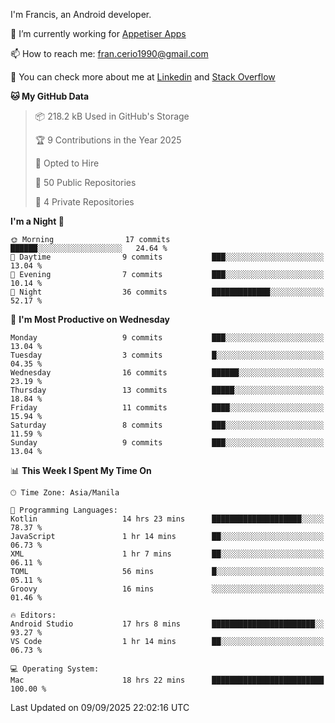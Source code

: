 
I'm Francis, an Android developer.

🔭 I’m currently working for [Appetiser Apps](http://appetiser.com.au)

📫 How to reach me: fran.cerio1990@gmail.com

👀 You can check more about me at [Linkedin](https://www.linkedin.com/in/francerio/) and [Stack Overflow](https://stackoverflow.com/users/1614267/fran-ceriu)



<!--START_SECTION:waka-->
**🐱 My GitHub Data** 

> 📦 218.2 kB Used in GitHub's Storage 
 > 
> 🏆 9 Contributions in the Year 2025
 > 
> 💼 Opted to Hire
 > 
> 📜 50 Public Repositories 
 > 
> 🔑 4 Private Repositories 
 > 
**I'm a Night 🦉** 

```text
🌞 Morning                17 commits          ██████░░░░░░░░░░░░░░░░░░░   24.64 % 
🌆 Daytime                9 commits           ███░░░░░░░░░░░░░░░░░░░░░░   13.04 % 
🌃 Evening                7 commits           ███░░░░░░░░░░░░░░░░░░░░░░   10.14 % 
🌙 Night                  36 commits          █████████████░░░░░░░░░░░░   52.17 % 
```
📅 **I'm Most Productive on Wednesday** 

```text
Monday                   9 commits           ███░░░░░░░░░░░░░░░░░░░░░░   13.04 % 
Tuesday                  3 commits           █░░░░░░░░░░░░░░░░░░░░░░░░   04.35 % 
Wednesday                16 commits          ██████░░░░░░░░░░░░░░░░░░░   23.19 % 
Thursday                 13 commits          █████░░░░░░░░░░░░░░░░░░░░   18.84 % 
Friday                   11 commits          ████░░░░░░░░░░░░░░░░░░░░░   15.94 % 
Saturday                 8 commits           ███░░░░░░░░░░░░░░░░░░░░░░   11.59 % 
Sunday                   9 commits           ███░░░░░░░░░░░░░░░░░░░░░░   13.04 % 
```


📊 **This Week I Spent My Time On** 

```text
🕑︎ Time Zone: Asia/Manila

💬 Programming Languages: 
Kotlin                   14 hrs 23 mins      ████████████████████░░░░░   78.37 % 
JavaScript               1 hr 14 mins        ██░░░░░░░░░░░░░░░░░░░░░░░   06.73 % 
XML                      1 hr 7 mins         ██░░░░░░░░░░░░░░░░░░░░░░░   06.11 % 
TOML                     56 mins             █░░░░░░░░░░░░░░░░░░░░░░░░   05.11 % 
Groovy                   16 mins             ░░░░░░░░░░░░░░░░░░░░░░░░░   01.46 % 

🔥 Editors: 
Android Studio           17 hrs 8 mins       ███████████████████████░░   93.27 % 
VS Code                  1 hr 14 mins        ██░░░░░░░░░░░░░░░░░░░░░░░   06.73 % 

💻 Operating System: 
Mac                      18 hrs 22 mins      █████████████████████████   100.00 % 
```


 Last Updated on 09/09/2025 22:02:16 UTC
<!--END_SECTION:waka-->
